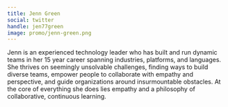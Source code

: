 ```yaml
---
title: Jenn Green
social: twitter
handle: jen77green
image: promo/jenn-green.png
---
```


Jenn is an experienced technology leader who has built and run dynamic teams in her 15 year career spanning industries, platforms, and languages. She thrives on seemingly unsolvable challenges, finding ways to build diverse teams, empower people to collaborate with empathy and perspective, and guide organizations around insurmountable obstacles. At the core of everything she does lies empathy and a philosophy of collaborative, continuous learning.
